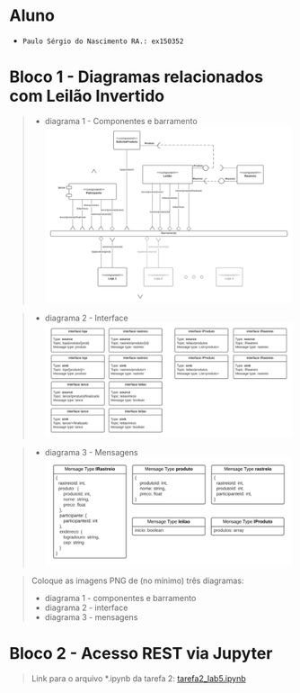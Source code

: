 # Aluno
* `Paulo Sérgio do Nascimento RA.: ex150352`

# Bloco 1 - Diagramas relacionados com Leilão Invertido
>* diagrama 1 - Componentes e barramento
![Componentes e Barramento](images/diagrama_lab5.png)

>* diagrama 2 - Interface
![Interface](images/diagrama_lab5_interfaces.png)

>* diagrama 3 - Mensagens
![Mensagens](images/diagrama_lab5_mensagens.png)

> Coloque as imagens PNG de (no mínimo) três diagramas:
> * diagrama 1 - componentes e barramento
> * diagrama 2 - interface
> * diagrama 3 - mensagens

# Bloco 2 - Acesso REST via Jupyter
> Link para o arquivo *.ipynb da tarefa 2: [tarefa2_lab5.ipynb](https://github.com/paulobazooka/component2learn/blob/master/labs/2021/05-mservices/solucoes/PauloSergioNascimento/notebook/tarefa2_lab5.ipynb) 
